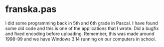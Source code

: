 # franska.pas
I did some programming back in 5th and 6th grade in Pascal. I have found some old code and this is one of the applications that I wrote. Did a bugfix and fixed encoding before uploading. Remember, this was made around 1998-99 and we have Windows 3.14 running on our computers in school.
